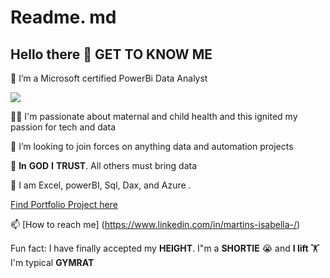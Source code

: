 # Readme. md

## Hello there 👋 **GET** **TO** **KNOW** **ME** 
🔭 I’m a Microsoft certified PowerBi Data Analyst

![](https://github.com/bellaTHEanalyst/ABOUT-ME/blob/main/About%20me%20.jpg)


👩‍👦 I'm passionate about maternal and child health and this ignited my passion for tech and data

👯 I’m looking to join forces on anything data and automation projects

🙇 **In** **GOD** **I** **TRUST**. All others must bring data

🌱  I am Excel, powerBI, Sql, Dax, and Azure .

[Find Portfolio Project here](https://github.com/bellaTHEanalyst/Isabella-Martins-Portfolio)

📫 [How to reach me] (https://www.linkedin.com/in/martins-isabella-/)

Fun fact: I have finally accepted my **HEIGHT**. I"m a **SHORTIE** 😭 and **I lift** 🏋I'm typical **GYMRAT**
